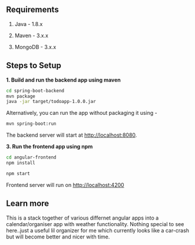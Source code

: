 

## Requirements

1. Java - 1.8.x

2. Maven - 3.x.x

3. MongoDB - 3.x.x

## Steps to Setup

**1. Build and run the backend app using maven**

```bash
cd spring-boot-backend
mvn package
java -jar target/todoapp-1.0.0.jar
```

Alternatively, you can run the app without packaging it using -

```bash
mvn spring-boot:run
```

The backend server will start at <http://localhost:8080>.

**3. Run the frontend app using npm**

```bash
cd angular-frontend
npm install
```

```bash
npm start
```

Frontend server will run on <http://localhost:4200>

## Learn more

This is a stack together of various differnet angular apps into a calendar/organiser app with weather functionality. Nothing special to see here..just a useful lil organizer for me which currently looks like a car-crash but will become better and nicer with time.

